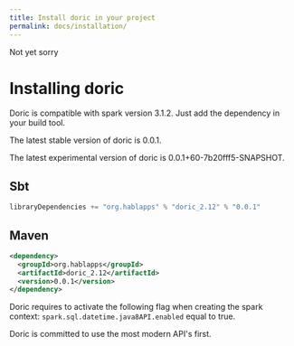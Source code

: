 ```yaml
---
title: Install doric in your project
permalink: docs/installation/
---
```

Not yet sorry
# Installing doric
Doric is compatible with spark version 3.1.2. Just add the dependency in your build tool.

The latest stable version of doric is 0.0.1.

The latest experimental version of doric is 0.0.1+60-7b20fff5-SNAPSHOT.

## Sbt
```scala
libraryDependencies += "org.hablapps" % "doric_2.12" % "0.0.1"
```
## Maven
```xml
<dependency>
  <groupId>org.hablapps</groupId>
  <artifactId>doric_2.12</artifactId>
  <version>0.0.1</version>
</dependency>
```

Doric requires to activate the following flag when creating the spark context:
`spark.sql.datetime.java8API.enabled` equal to true.

Doric is committed to use the most modern API's first.
